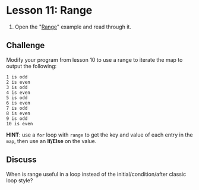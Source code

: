# Lesson 11: Range

1. Open the "[Range](https://gobyexample.com/range)" example and read through it.

## Challenge

Modify your program from lesson 10 to use a range to iterate the map to output the following:

```
1 is odd 
2 is even 
3 is odd 
4 is even 
5 is odd 
6 is even 
7 is odd 
8 is even 
9 is odd 
10 is even
```

**HINT**: use a `for` loop with `range` to get the key and value of each entry in the `map`, then use an **If/Else** on the value.

## Discuss

When is range useful in a loop instead of the initial/condition/after classic loop style?

